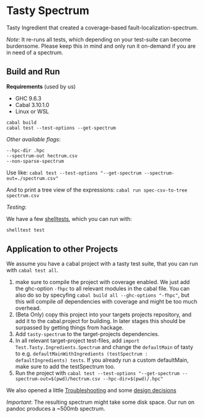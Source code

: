 # Tasty Spectrum 

Tasty Ingredient that created a coverage-based fault-localization-spectrum.

*Note*: It re-runs all tests, which depending on your test-suite can become burdensome. 
Please keep this in mind and only run it on-demand if you are in need of a spectrum.

## Build and Run 

**Requirements** (used by us)

- GHC  9.6.3
- Cabal 3.10.1.0
- Linux or WSL 

```
cabal build
cabal test --test-options --get-spectrum
```

*Other available flags*:

```
--hpc-dir .hpc
--spectrum-out hectrum.csv
--non-sparse-spectrum 
```

Use like: `cabal test --test-options "--get-spectrum --spectrum-out=./spectrum.csv"`

And to print a tree view of the expressions: `cabal run spec-csv-to-tree spectrum.csv`

*Testing*: 

We have a few [shelltests](https://github.com/simonmichael/shelltestrunner/tree/master), which you can run with:
```sh
shelltest test
```

## Application to other Projects

We assume you have a cabal project with a tasty test suite, that you can run with `cabal test all`.

1. make sure to compile the project with coverage enabled. We just add the ghc-option `-fhpc` to all relevant modules in the cabal file. You can also do so by specyfing `cabal build all --ghc-options "-fhpc"`, but this will compile *all* dependencies with coverage and might be too much overhead. 
2. (Beta Only) copy this project into your targets projects repository, and add it to the cabal.project for building. In later stages this should be surpassed by getting things from hackage. 
3. Add `tasty-spectrum` to the target-projects dependencies.
4. In all relevant target-project test-files, add `import Test.Tasty.Ingredients.Spectrum` and change the `defaultMain` of tasty to e.g. `defaultMainWithIngredients (testSpectrum : defaultIngredients) tests`. If you already run a custom defaultMain, make sure to add the testSpectrum too.
5. Run the project with `cabal test --test-options "--get-spectrum --spectrum-out=$(pwd)/hectrum.csv --hpc-dir=$(pwd)/.hpc"`

We also opened a little [Troubleshooting](./KNOWN_ISSUES.md) and some [design decisions](./DESIGN_NOTES.md)

*Important*: The resulting spectrum might take some disk space. Our run on pandoc produces a ~500mb spectrum. 